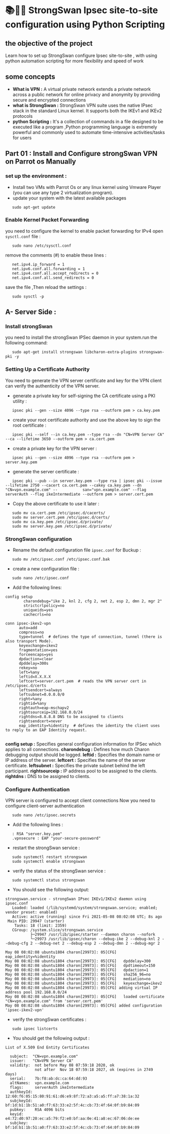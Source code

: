 # 📚🧑‍💻 StrongSwan Ipsec site-to-site configuration using Python Scripting

## the objective of the project
Learn how to  set up StrongSwan configure Ipsec site-to-site , with using python automation scripting for more flexibility and speed of work

## some concepts

- **What is VPN :** 
A virtual private network extends a private network across a public network for online privacy and anonymity by providing secure and encrypted connections
- **what is StrongSwan :**
StrongSwan VPN suite uses the native IPsec stack in the standard Linux kernel. It supports both the IKEv1 and IKEv2 protocols
- **python Scripting :**
It's a collection of commands in a file designed to be executed like a program ,Python programming language is extremely powerful and commonly used to automate time-intensive activities/tasks for users


## Part 01 : Install and Configure strongSwan VPN on Parrot os Manually

### set up the environment :
- Install two VMs with Parrot Os or any linux kernel using Vmware Player (you can use any type 2 virtualization program).
- update your system with the latest available packages 
```
   sudo apt-get update
```
### Enable Kernel Packet Forwarding
you need to configure the kernel to enable packet forwarding for IPv4
open `sysctl.conf` file :
```
   sudo nano /etc/sysctl.conf
```

remove the comments (#) to enable these lines :
```
   net.ipv4.ip_forward = 1
   net.ipv6.conf.all.forwarding = 1
   net.ipv4.conf.all.accept_redirects = 0
   net.ipv4.conf.all.send_redirects = 0
```
save the file ,Then reload the settings :
```
   sudo sysctl -p
```
## A- Server Side :
### Install strongSwan
you need to install the strongSwan IPSec daemon in your system.run the following command:
```
   sudo apt-get install strongswan libcharon-extra-plugins strongswan-pki -y
```

### Setting Up a Certificate Authority
You need to generate the VPN server certificate and key for the VPN client can verify the authenticity of the VPN server.
- generate a private key for self-signing the CA certificate using a PKI utility :
```
   ipsec pki --gen --size 4096 --type rsa --outform pem > ca.key.pem
```
- create your root certificate authority and use the above key to sign the root certificate :
```
   ipsec pki --self --in ca.key.pem --type rsa --dn "CN=VPN Server CA" --ca --lifetime 3650 --outform pem > ca.cert.pem
```
- create a private key for the VPN server :
```
   ipsec pki --gen --size 4096 --type rsa --outform pem > server.key.pem
```
-  generate the server certificate :
```
   ipsec pki --pub --in server.key.pem --type rsa | ipsec pki --issue --lifetime 2750 --cacert ca.cert.pem --cakey ca.key.pem --dn "CN=vpn.example.com" --           san="vpn.example.com" --flag serverAuth --flag ikeIntermediate --outform pem > server.cert.pem
```
- Copy the above certificate to use it later : 
```
   sudo mv ca.cert.pem /etc/ipsec.d/cacerts/
   sudo mv server.cert.pem /etc/ipsec.d/certs/
   sudo mv ca.key.pem /etc/ipsec.d/private/
   sudo mv server.key.pem /etc/ipsec.d/private/
```
### StrongSwan configuration
- Rename the default configuration file `ipsec.conf` for Buckup :
```
   sudo mv /etc/ipsec.conf /etc/ipsec.conf.bak
```
- create a new configuration file :
```
   sudo nano /etc/ipsec.conf
```
- Add the following lines:
```
config setup
        charondebug="ike 2, knl 2, cfg 2, net 2, esp 2, dmn 2, mgr 2"
        strictcrlpolicy=no
        uniqueids=yes
        cachecrls=no

conn ipsec-ikev2-vpn
      auto=add
      compress=no
      type=tunnel  # defines the type of connection, tunnel (there is also transport Mode).
      keyexchange=ikev2
      fragmentation=yes
      forceencaps=yes
      dpdaction=clear
      dpddelay=300s
      rekey=no
      left=%any
      leftid=X.X.X.X    
      leftcert=server.cert.pem  # reads the VPN server cert in /etc/ipsec.d/certs
      leftsendcert=always
      leftsubnet=0.0.0.0/0
      right=%any
      rightid=%any
      rightauth=eap-mschapv2
      rightsourceip=192.168.0.0/24
      rightdns=8.8.8.8 DNS to be assigned to clients
      rightsendcert=never
      eap_identity=%identity  # defines the identity the client uses to reply to an EAP Identity request.


```

**config setup :** Specifies general configuration information for IPSec which applies to all connections.
**charondebug :** Defines how much Charon debugging output should be logged.
**leftid :** Specifies the domain name or IP address of the server.
**leftcert :** Specifies the name of the server certificate.
**leftsubnet :** Specifies the private subnet behind the left participant.
**rightsourceip :** IP address pool to be assigned to the clients.
**rightdns :** DNS to be assigned to clients.

### Configure Authentication
VPN server is configured to accept client connections 
Now you need to configure client-server authentication
```
   sudo nano /etc/ipsec.secrets
```
- Add the following lines :
```
   : RSA "server.key.pem"
   .vpnsecure : EAP "your-secure-password"
```
- restart the strongSwan service :
```
   sudo systemctl restart strongswan
   sudo systemctl enable strongswan
```
- verify the status of the strongSwan service :
```
   sudo systemctl status strongswan
```
- You should see the following output:
```
strongswan.service - strongSwan IPsec IKEv1/IKEv2 daemon using ipsec.conf
   Loaded: loaded (/lib/systemd/system/strongswan.service; enabled; vendor preset: enabled)
   Active: active (running) since Fri 2021-05-08 08:02:08 UTC; 8s ago
 Main PID: 29947 (starter)
    Tasks: 18 (limit: 2359)
   CGroup: /system.slice/strongswan.service
           ├─29947 /usr/lib/ipsec/starter --daemon charon --nofork
           └─29973 /usr/lib/ipsec/charon --debug-ike 2 --debug-knl 2 --debug-cfg 2 --debug-net 2 --debug-esp 2 --debug-dmn 2 --debug-mgr 2

May 08 08:02:08 ubuntu1804 charon[29973]: 05[CFG]   eap_identity=%identity
May 08 08:02:08 ubuntu1804 charon[29973]: 05[CFG]   dpddelay=300
May 08 08:02:08 ubuntu1804 charon[29973]: 05[CFG]   dpdtimeout=150
May 08 08:02:08 ubuntu1804 charon[29973]: 05[CFG]   dpdaction=1
May 08 08:02:08 ubuntu1804 charon[29973]: 05[CFG]   sha256_96=no
May 08 08:02:08 ubuntu1804 charon[29973]: 05[CFG]   mediation=no
May 08 08:02:08 ubuntu1804 charon[29973]: 05[CFG]   keyexchange=ikev2
May 08 08:02:08 ubuntu1804 charon[29973]: 05[CFG] adding virtual IP address pool 192.168.0.0/24
May 08 08:02:08 ubuntu1804 charon[29973]: 05[CFG]   loaded certificate "CN=vpn.example.com" from 'server.cert.pem'
May 08 08:02:08 ubuntu1804 charon[29973]: 05[CFG] added configuration 'ipsec-ikev2-vpn'

```

- verify the strongSwan certificates :
```
   sudo ipsec listcerts
```
- You should get the following output :
```
List of X.509 End Entity Certificates

  subject:  "CN=vpn.example.com"
  issuer:   "CN=VPN Server CA"
  validity:  not before May 08 07:59:18 2020, ok
             not after  Nov 18 07:59:18 2027, ok (expires in 2749 days)
  serial:    7b:f8:ab:dc:ca:64:dd:93
  altNames:  vpn.example.com
  flags:     serverAuth ikeIntermediate
  authkeyId: 12:60:f6:05:15:80:91:61:d6:e9:8f:72:a3:a5:a5:ff:a7:38:1a:32
  subjkeyId: bf:1d:b1:1b:51:a0:f7:63:33:e2:5f:4c:cb:73:4f:64:0f:b9:84:09
  pubkey:    RSA 4096 bits
  keyid:     e4:72:d0:97:20:ec:a5:79:f2:e0:bf:aa:0e:41:a8:ec:67:06:de:ee
  subjkey:   bf:1d:b1:1b:51:a0:f7:63:33:e2:5f:4c:cb:73:4f:64:0f:b9:84:09
```


